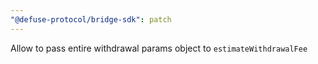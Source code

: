 ```yaml
---
"@defuse-protocol/bridge-sdk": patch
---
```


Allow to pass entire withdrawal params object to `estimateWithdrawalFee`
